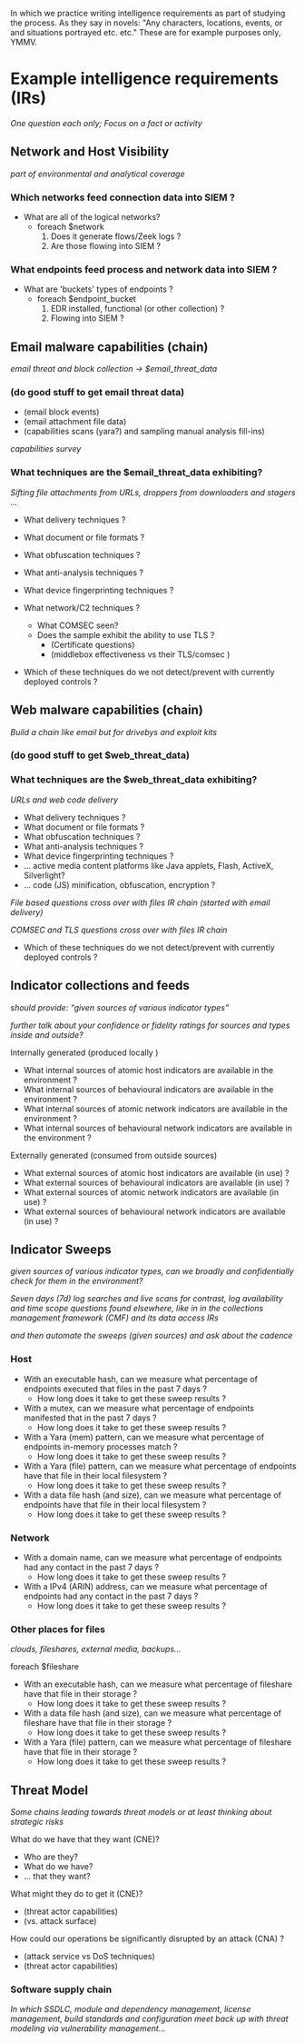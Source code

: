 In which we practice writing intelligence requirements as part of studying the process. As they say in novels:
"Any characters, locations, events, or and situations portrayed etc. etc." These are for example purposes only, YMMV.

# Example intelligence requirements (IRs)

_One question each only; Focus on a fact or activity_

## Network and Host Visibility
_part of environmental and analytical coverage_

### Which networks feed connection data into SIEM ?

* What are all of the logical networks?
  * foreach \$network
    1. Does it generate flows/Zeek logs ?
    1. Are those flowing into SIEM ?
      
### What endpoints feed process and network data into SIEM ?

* What are 'buckets' types of endpoints ?
  * foreach \$endpoint_bucket
    1. EDR installed, functional (or other collection) ?
    1. Flowing into SIEM ?
    
## Email malware capabilities (chain)

_email threat and block collection -> \$email\_threat\_data_

### (do good stuff to get email threat data)
* (email block events)
* (email attachment file data)
* (capabilities scans (yara?) and sampling manual analysis fill-ins)

_capabilities survey_

### What techniques are the \$email\_threat\_data exhibiting?
_Sifting file attachments from URLs, droppers from downloaders and stagers ..._

* What delivery techniques ?
* What document or file formats ?
* What obfuscation techniques ?
* What anti-analysis techniques ?
* What device fingerprinting techniques ?
* What network/C2 techniques ?
  * What COMSEC seen?
  * Does the sample exhibit the ability to use TLS ?
    * (Certificate questions)
    * (middlebox effectiveness vs their TLS/comsec )

* Which of these techniques do we not detect/prevent with currently deployed controls ?

## Web malware capabilities (chain)

_Build a chain like email but for drivebys and exploit kits_

### (do good stuff to get \$web_threat_data)

### What techniques are the \$web\_threat\_data exhibiting?
_URLs and web code delivery_

* What delivery techniques ?
* What document or file formats ?
* What obfuscation techniques ?
* What anti-analysis techniques ?
* What device fingerprinting techniques ?
* ... active media content platforms like Java applets, Flash, ActiveX, Silverlight?
* ... code (JS) minification, obfuscation, encryption ?

_File based questions cross over with files IR chain (started with email delivery)_

_COMSEC and TLS questions cross over with files IR chain_

* Which of these techniques do we not detect/prevent with currently deployed controls ?

## Indicator collections and feeds

_should provide: "given sources of various indicator types"_

_further talk about your confidence or fidelity ratings for sources and types inside and outside?_

Internally generated (produced locally )
* What internal sources of atomic host indicators are available in the environment ?
* What internal sources of behavioural indicators are available in the environment ?
* What internal sources of atomic network indicators are available in the environment ?
* What internal sources of behavioural network indicators are available in the environment ?

Externally generated (consumed from outside sources)
* What external sources of atomic host indicators are available (in use) ?
* What external sources of behavioural indicators are available (in use) ?
* What external sources of atomic network indicators are available (in use) ?
* What external sources of behavioural network indicators are available (in use) ?

## Indicator Sweeps

_given sources of various indicator types, can we broadly and confidentially check for them in the environment?_

_Seven days (7d) log searches and live scans for contrast, log availability and time scope questions found elsewhere, like in in the collections management framework (CMF) and its data access IRs_

_and then automate the sweeps (given sources) and ask about the cadence_

### Host

* With an executable hash, can we measure what percentage of endpoints executed that files in the past 7 days ?
  * How long does it take to get these sweep results ?
* With a mutex, can we measure what percentage of endpoints manifested that in the past 7 days ?
  * How long does it take to get these sweep results ?
* With a Yara (mem) pattern,  can we measure what percentage of endpoints in-memory processes match ?
  * How long does it take to get these sweep results ?
* With a Yara (file) pattern,  can we measure what percentage of endpoints have that file in their local filesystem ?
  * How long does it take to get these sweep results ?
* With a data file hash (and size), can we measure what percentage of endpoints have that file in their local filesystem ?
  * How long does it take to get these sweep results ?

### Network

* With a domain name, can we measure what percentage of endpoints had any contact in the past 7 days ?
  * How long does it take to get these sweep results ?
* With a IPv4 (ARIN) address, can we measure what percentage of endpoints had any contact in the past 7 days ?
  * How long does it take to get these sweep results ?

### Other places for files
_clouds, fileshares, external media, backups..._

foreach \$fileshare
* With an executable hash, can we measure what percentage of fileshare have that file in their storage ?
  * How long does it take to get these sweep results ?
* With a data file hash (and size), can we measure what percentage of fileshare have that file in their storage ?
  * How long does it take to get these sweep results ?
* With a Yara (file) pattern,  can we measure what percentage of fileshare have that file in their storage ?
  * How long does it take to get these sweep results ?

## Threat Model

_Some chains leading towards threat models or at least thinking about strategic risks_

What do we have that they want (CNE)?
*  Who are they?
*  What do we have?
*  ... that they want?
  
What might they do to get it (CNE)?
* (threat actor capabilities)
* (vs. attack surface)

How could our operations be significantly disrupted by an attack (CNA) ?
* (attack service vs DoS techniques)
* (threat actor capabilities)

### Software supply chain

_In which SSDLC, module and dependency management, license management, build standards and configuration meet back up with threat modeling via vulnerability management..._